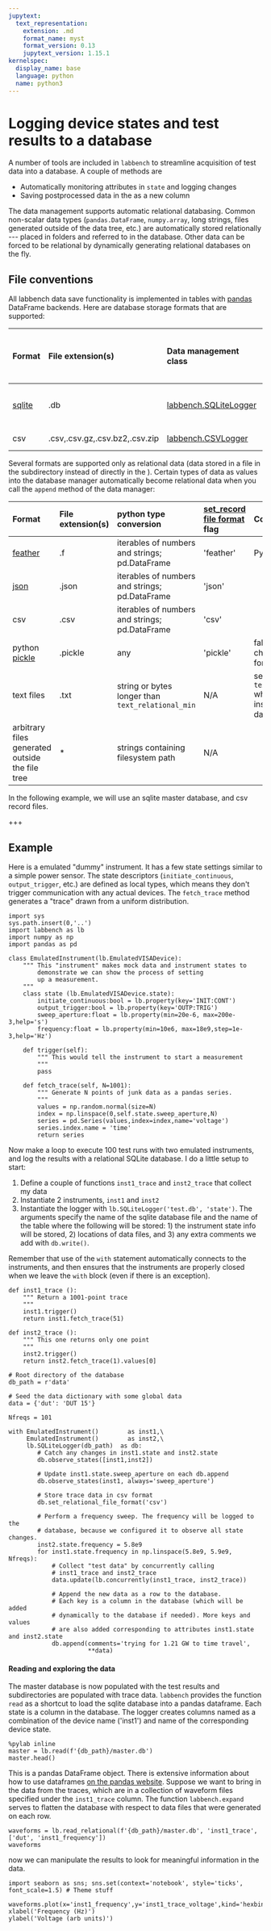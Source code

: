 ```yaml
---
jupytext:
  text_representation:
    extension: .md
    format_name: myst
    format_version: 0.13
    jupytext_version: 1.15.1
kernelspec:
  display_name: base
  language: python
  name: python3
---
```


# Logging device states and test results to a database
A number of tools are included in `labbench` to streamline acquisition of test data into a database. A couple of methods are

* Automatically monitoring attributes in `state` and logging changes
* Saving postprocessed data in the as a new column

The data management supports automatic relational databasing. Common non-scalar data types (`pandas.DataFrame`, `numpy.array`, long strings, files generated outside of the data tree, etc.) are automatically stored relationally --- placed in folders and referred to in the database. Other data can be forced to be relational by dynamically generating relational databases on the fly.

## File conventions
All labbench data save functionality is implemented in tables with [pandas](pandas.pydata.org) DataFrame backends. Here are database storage formats that are supported:

| Format                            | File extension(s)              | Data management class | flag to [use record file format](http://ssm.ipages.nist.gov/labbench/labbench.html#labbench.managedata.RelationalTableLogger.set_relational_file_format) | Comments |
|:----------------------------------|:-------------------------------|:-----------------------|:------------------------|:----
| [sqlite](sqlite.org)              | .db                            | [labbench.SQLiteLogger](http://ssm.ipages.nist.gov/labbench/labbench.html#labbench.managedata.SQLiteLogger) | 'sqlite' | Scales to larger databases than csv |
| csv                               | .csv,.csv.gz,.csv.bz2,.csv.zip | [labbench.CSVLogger](http://ssm.ipages.nist.gov/labbench/labbench.html#labbench.managedata.CSVLogger)          |'csv'| Easy to inspect |

Several formats are supported only as relational data (data stored in a file in the subdirectory instead of directly in the ). Certain types of data as values into the database manager automatically become relational data when you call the `append` method of the data manager:

| Format                            | File extension(s)              | python type conversion | [set_record file format](http://ssm.ipages.nist.gov/labbench/labbench.html#labbench.managedata.RelationalTableLogger.set_relational_file_format) flag | Comments |
|:----------------------------------|:-------------------------------|:-----------------------|:------------------------|:----
| [feather](github.com/wesm/feather)| .f                             | iterables of numbers and strings; pd.DataFrame | 'feather' | Python 3.x only
| [json](http://www.json.org/)      | .json                          | iterables of numbers and strings; pd.DataFrame         | 'json' | |
| csv                               | .csv | iterables of numbers and strings; pd.DataFrame         |'csv'| |
| python [pickle](https://docs.python.org/3/library/pickle.html) | .pickle | any | 'pickle' | fallback if the chosen relational format fails |
| text files     | .txt | string or bytes longer than `text_relational_min` | N/A | set `text_relational_min` when you instantiate the database manager
| arbitrary files generated outside the file tree |     *             | strings containing filesystem path | N/A |

In the following example, we will use an sqlite master database, and csv record files. 

+++

## Example
Here is a emulated "dummy" instrument. It has a few state settings similar to a simple power sensor. The state descriptors (`initiate_continuous`, `output_trigger`, etc.) are defined as local types, which means they don't trigger communication with any actual devices. The `fetch_trace` method generates a "trace" drawn from a uniform distribution.

```{code-cell} ipython3
import sys
sys.path.insert(0,'..')
import labbench as lb
import numpy as np
import pandas as pd

class EmulatedInstrument(lb.EmulatedVISADevice):
    """ This "instrument" makes mock data and instrument states to
        demonstrate we can show the process of setting
        up a measurement.
    """
    class state (lb.EmulatedVISADevice.state):
        initiate_continuous:bool = lb.property(key='INIT:CONT')
        output_trigger:bool = lb.property(key='OUTP:TRIG')
        sweep_aperture:float = lb.property(min=20e-6, max=200e-3,help='s')
        frequency:float = lb.property(min=10e6, max=18e9,step=1e-3,help='Hz')

    def trigger(self):
        """ This would tell the instrument to start a measurement
        """
        pass
    
    def fetch_trace(self, N=1001):
        """ Generate N points of junk data as a pandas series.
        """
        values = np.random.normal(size=N)
        index = np.linspace(0,self.state.sweep_aperture,N)
        series = pd.Series(values,index=index,name='voltage')
        series.index.name = 'time'
        return series
```

Now make a loop to execute 100 test runs with two emulated instruments, and log the results with a relational SQLite database. I do a little setup to start:

1. Define a couple of functions `inst1_trace` and `inst2_trace` that collect my data
2. Instantiate 2 instruments, `inst1` and `inst2`
3. Instantiate the logger with `lb.SQLiteLogger('test.db', 'state')`.
   The arguments specify the name of the sqlite database file and the name of the table where the following will be stored: 1) the instrument state info will be stored, 2) locations of data files, and 3) any extra comments we add with `db.write()`.

Remember that use of the `with` statement automatically connects to the instruments, and then ensures that the instruments are properly closed when we leave the `with` block (even if there is an exception).

```{code-cell} ipython3
def inst1_trace ():
    """ Return a 1001-point trace
    """
    inst1.trigger()
    return inst1.fetch_trace(51)

def inst2_trace ():
    """ This one returns only one point
    """
    inst2.trigger()
    return inst2.fetch_trace(1).values[0]
    
# Root directory of the database
db_path = r'data'

# Seed the data dictionary with some global data
data = {'dut': 'DUT 15'}

Nfreqs = 101

with EmulatedInstrument()        as inst1,\
     EmulatedInstrument()        as inst2,\
     lb.SQLiteLogger(db_path)  as db:
        # Catch any changes in inst1.state and inst2.state
        db.observe_states([inst1,inst2])  
        
        # Update inst1.state.sweep_aperture on each db.append
        db.observe_states(inst1, always='sweep_aperture')
        
        # Store trace data in csv format
        db.set_relational_file_format('csv')
        
        # Perform a frequency sweep. The frequency will be logged to the
        # database, because we configured it to observe all state changes.
        inst2.state.frequency = 5.8e9
        for inst1.state.frequency in np.linspace(5.8e9, 5.9e9, Nfreqs):                    
            # Collect "test data" by concurrently calling
            # inst1_trace and inst2_trace
            data.update(lb.concurrently(inst1_trace, inst2_trace))

            # Append the new data as a row to the database.
            # Each key is a column in the database (which will be added
            # dynamically to the database if needed). More keys and values
            # are also added corresponding to attributes inst1.state and inst2.state
            db.append(comments='trying for 1.21 GW to time travel',
                      **data)
```

#### Reading and exploring the data
The master database is now populated with the test results and subdirectories are populated with trace data. `labbench` provides the function `read` as a shortcut to load the sqlite database into a pandas dataframe. Each state is a column in the database. The logger creates columns named as a combination of the device name ('inst1') and name of the corresponding device state.

```{code-cell} ipython3
%pylab inline
master = lb.read(f'{db_path}/master.db')
master.head()
```

This is a pandas DataFrame object. There is extensive information about how to use dataframes [on the pandas website](http://pandas.pydata.org/pandas-docs/stable/). Suppose we want to bring in the data from the traces, which are in a collection of waveform files specified under the `inst1_trace` column. The function `labbench.expand` serves to flatten the database with respect to data files that were generated on each row.

```{code-cell} ipython3
waveforms = lb.read_relational(f'{db_path}/master.db', 'inst1_trace', ['dut', 'inst1_frequency'])
waveforms
```

now we can manipulate the results to look for meaningful information in the data.

```{code-cell} ipython3
import seaborn as sns; sns.set(context='notebook', style='ticks', font_scale=1.5) # Theme stuff

waveforms.plot(x='inst1_frequency',y='inst1_trace_voltage',kind='hexbin')
xlabel('Frequency (Hz)')
ylabel('Voltage (arb units)')
```
